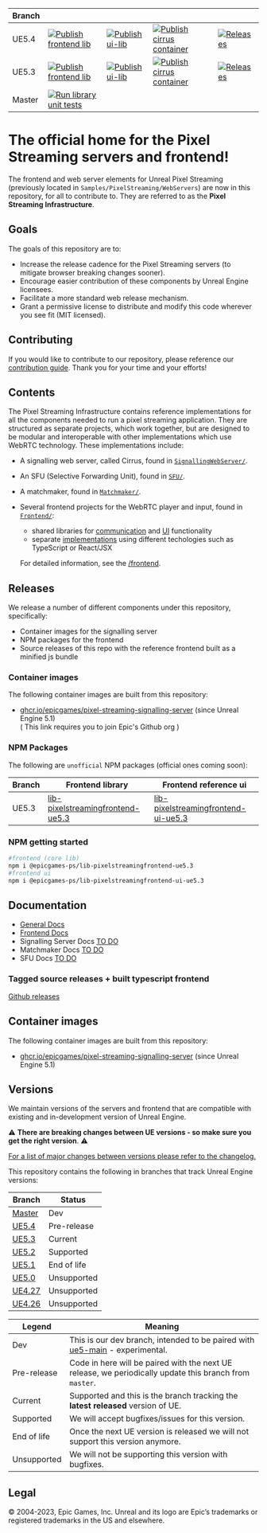 | Branch |                                                                                                                                                                                                                                                                     |                                                                                                                                                                                                                                                                  |                                                                                                                                                                                                                                                          |                                                                                                                                                                                                                                            |
| ------ | ------------------------------------------------------------------------------------------------------------------------------------------------------------------------------------------------------------------------------------------------------------------- | ---------------------------------------------------------------------------------------------------------------------------------------------------------------------------------------------------------------------------------------------------------------- | -------------------------------------------------------------------------------------------------------------------------------------------------------------------------------------------------------------------------------------------------------- | ------------------------------------------------------------------------------------------------------------------------------------------------------------------------------------------------------------------------------------------ |
| UE5.4  | [![Publish frontend lib](https://github.com/EpicGames/PixelStreamingInfrastructure/actions/workflows/publish-library-to-npm.yml/badge.svg?branch=UE5.4)](https://github.com/EpicGames/PixelStreamingInfrastructure/actions/workflows/publish-library-to-npm.yml)    | [![Publish ui-lib](https://github.com/EpicGames/PixelStreamingInfrastructure/actions/workflows/publish-ui-library-to-npm.yml/badge.svg?branch=UE5.4)](https://github.com/EpicGames/PixelStreamingInfrastructure/actions/workflows/publish-ui-library-to-npm.yml) | [![Publish cirrus container](https://github.com/EpicGames/PixelStreamingInfrastructure/actions/workflows/container-images.yml/badge.svg?branch=UE5.4)](https://github.com/EpicGames/PixelStreamingInfrastructure/actions/workflows/container-images.yml) | [![Releases](https://github.com/EpicGames/PixelStreamingInfrastructure/actions/workflows/create-gh-release.yml/badge.svg?branch=UE5.4)](https://github.com/EpicGames/PixelStreamingInfrastructure/actions/workflows/create-gh-release.yml) |
| UE5.3  | [![Publish frontend lib](https://github.com/EpicGames/PixelStreamingInfrastructure/actions/workflows/publish-library-to-npm.yml/badge.svg?branch=UE5.3)](https://github.com/EpicGames/PixelStreamingInfrastructure/actions/workflows/publish-library-to-npm.yml)    | [![Publish ui-lib](https://github.com/EpicGames/PixelStreamingInfrastructure/actions/workflows/publish-ui-library-to-npm.yml/badge.svg?branch=UE5.3)](https://github.com/EpicGames/PixelStreamingInfrastructure/actions/workflows/publish-ui-library-to-npm.yml) | [![Publish cirrus container](https://github.com/EpicGames/PixelStreamingInfrastructure/actions/workflows/container-images.yml/badge.svg?branch=UE5.3)](https://github.com/EpicGames/PixelStreamingInfrastructure/actions/workflows/container-images.yml) | [![Releases](https://github.com/EpicGames/PixelStreamingInfrastructure/actions/workflows/create-gh-release.yml/badge.svg?branch=UE5.3)](https://github.com/EpicGames/PixelStreamingInfrastructure/actions/workflows/create-gh-release.yml) |
| Master | [![Run library unit tests](https://github.com/EpicGames/PixelStreamingInfrastructure/actions/workflows/run-library-unit-tests.yml/badge.svg?branch=master)](https://github.com/EpicGames/PixelStreamingInfrastructure/actions/workflows/run-library-unit-tests.yml) |

# The official home for the Pixel Streaming servers and frontend!

The frontend and web server elements for Unreal Pixel Streaming (previously located in `Samples/PixelStreaming/WebServers`) are now in this repository, for all to contribute to. They are referred to as the **Pixel Streaming Infrastructure**.

## Goals

The goals of this repository are to:

- Increase the release cadence for the Pixel Streaming servers (to mitigate browser breaking changes sooner).
- Encourage easier contribution of these components by Unreal Engine licensees.
- Facilitate a more standard web release mechanism.
- Grant a permissive license to distribute and modify this code wherever you see fit (MIT licensed).

## Contributing

If you would like to contribute to our repository, please reference our [contribution guide](CONTRIBUTING.md). Thank you for your time and your efforts!

## Contents

The Pixel Streaming Infrastructure contains reference implementations for all the components needed to run a pixel streaming application. They are structured as separate projects, which work together, but are designed to be modular and interoperable with other implementations which use WebRTC technology. These implementations include:

- A signalling web server, called Cirrus, found in [`SignallingWebServer/`](SignallingWebServer/).
- An SFU (Selective Forwarding Unit), found in [`SFU/`](SFU/).
- A matchmaker, found in [`Matchmaker/`](Matchmaker/).
- Several frontend projects for the WebRTC player and input, found in [`Frontend/`](Frontend/):

  - shared libraries for [communication](Frontend/library/) and [UI](Frontend/ui-library/) functionality
  - separate [implementations](Frontend/implementations/) using different techologies such as TypeScript or React/JSX

  For detailed information, see the [/frontend](/Frontend/).

## Releases

We release a number of different components under this repository, specifically:

- Container images for the signalling server
- NPM packages for the frontend
- Source releases of this repo with the reference frontend built as a minified js bundle

### Container images

The following container images are built from this repository:

- [ghcr.io/epicgames/pixel-streaming-signalling-server](https://github.com/orgs/EpicGames/packages/container/package/pixel-streaming-signalling-server) (since Unreal Engine 5.1)  
  ( This link requires you to join Epic's Github org )

### NPM Packages

The following are `unofficial` NPM packages (official ones coming soon):

| Branch | Frontend library                                                                                                 | Frontend reference ui                                                                                                  |
| ------ | ---------------------------------------------------------------------------------------------------------------- | ---------------------------------------------------------------------------------------------------------------------- |
| UE5.3  | [lib-pixelstreamingfrontend-ue5.3](https://www.npmjs.com/package/@epicgames-ps/lib-pixelstreamingfrontend-ue5.3) | [lib-pixelstreamingfrontend-ui-ue5.3](https://www.npmjs.com/package/@epicgames-ps/lib-pixelstreamingfrontend-ui-ue5.3) |

### NPM getting started

```bash
#frontend (core lib)
npm i @epicgames-ps/lib-pixelstreamingfrontend-ue5.3
#frontend ui
npm i @epicgames-ps/lib-pixelstreamingfrontend-ui-ue5.3
```

## Documentation

- [General Docs](/Docs/README.md)
- [Frontend Docs](/Frontend/)
- Signalling Server Docs [TO DO](https://github.com/EpicGames/PixelStreamingInfrastructure/issues/255)
- Matchmaker Docs [TO DO](https://github.com/EpicGames/PixelStreamingInfrastructure/issues/256)
- SFU Docs [TO DO](https://github.com/EpicGames/PixelStreamingInfrastructure/issues/257)

### Tagged source releases + built typescript frontend

[Github releases](https://github.com/EpicGames/PixelStreamingInfrastructure/releases)

## Container images

The following container images are built from this repository:

- [ghcr.io/epicgames/pixel-streaming-signalling-server](https://github.com/orgs/EpicGames/packages/container/package/pixel-streaming-signalling-server) (since Unreal Engine 5.1)

## Versions

We maintain versions of the servers and frontend that are compatible with existing and in-development version of Unreal Engine.

:warning: **There are breaking changes between UE versions - so make sure you get the right version**. :warning:

<ins>For a list of major changes between versions please refer to the [changelog](https://github.com/EpicGames/PixelStreamingInfrastructure/blob/master/CHANGELOG.md).</ins>

This repository contains the following in branches that track Unreal Engine versions:

| Branch                                                                          | Status      |
| ------------------------------------------------------------------------------- | ----------- |
| [Master](https://github.com/EpicGames/PixelStreamingInfrastructure/tree/master) | Dev         |
| [UE5.4](https://github.com/EpicGames/PixelStreamingInfrastructure/tree/UE5.4)   | Pre-release |
| [UE5.3](https://github.com/EpicGames/PixelStreamingInfrastructure/tree/UE5.3)   | Current     |
| [UE5.2](https://github.com/EpicGames/PixelStreamingInfrastructure/tree/UE5.2)   | Supported   |
| [UE5.1](https://github.com/EpicGames/PixelStreamingInfrastructure/tree/UE5.1)   | End of life |
| [UE5.0](https://github.com/EpicGames/PixelStreamingInfrastructure/tree/UE5.0)   | Unsupported |
| [UE4.27](https://github.com/EpicGames/PixelStreamingInfrastructure/tree/UE4.27) | Unsupported |
| [UE4.26](https://github.com/EpicGames/PixelStreamingInfrastructure/tree/UE4.26) | Unsupported |

| Legend      | Meaning                                                                                                                                |
| ----------- | -------------------------------------------------------------------------------------------------------------------------------------- |
| Dev         | This is our dev branch, intended to be paired with [ue5-main](https://github.com/EpicGames/UnrealEngine/tree/ue5-main) - experimental. |
| Pre-release | Code in here will be paired with the next UE release, we periodically update this branch from `master`.                                |
| Current     | Supported and this is the branch tracking the **latest released** version of UE.                                                       |
| Supported   | We will accept bugfixes/issues for this version.                                                                                       |
| End of life | Once the next UE version is released we will not support this version anymore.                                                         |
| Unsupported | We will not be supporting this version with bugfixes.                                                                                  |

## Legal

© 2004-2023, Epic Games, Inc. Unreal and its logo are Epic’s trademarks or registered trademarks in the US and elsewhere.
